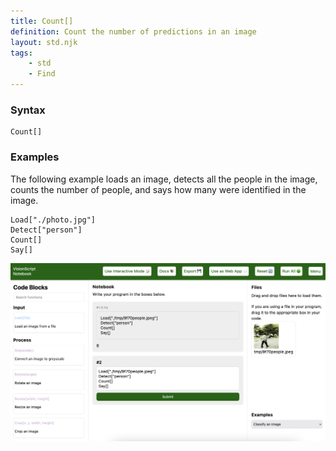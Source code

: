 ```yaml
---
title: Count[]
definition: Count the number of predictions in an image
layout: std.njk
tags:
    - std
    - Find
---
```


### Syntax

```
Count[]
```

### Examples

The following example loads an image, detects all the people in the image, counts the number of people, and says how many were identified in the image.

```
Load["./photo.jpg"]
Detect["person"]
Count[]
Say[]
```

![A photo of people outside with a count below indicating there are eight people in the image](/assets/count.png)